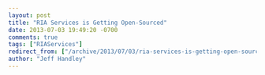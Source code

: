 ```yaml
---
layout: post
title: "RIA Services is Getting Open-Sourced"
date: 2013-07-03 19:49:20 -0700
comments: true
tags: ["RIAServices"]
redirect_from: ["/archive/2013/07/03/ria-services-is-getting-open-sourced.aspx/"]
author: "Jeff Handley"
---
```


